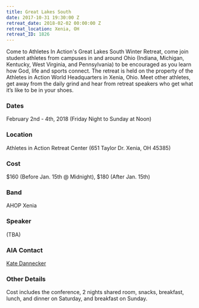 ```yaml
---
title: Great Lakes South
date: 2017-10-31 19:30:00 Z
retreat_date: 2018-02-02 00:00:00 Z
retreat_location: Xenia, OH
retreat_ID: 1826
---
```


Come to Athletes In Action's Great Lakes South Winter Retreat, come join student athletes from campuses in and around Ohio (Indiana, Michigan, Kentucky, West Virginia, and Pennsylvania) to be encouraged as you learn how God, life and sports connect. The retreat is held on the property of the Athletes in Action World Headquarters in Xenia, Ohio. Meet other athletes, get away from the daily grind and hear from retreat speakers who get what it’s like to be in your shoes.

### Dates  
February 2nd - 4th, 2018 (Friday Night to Sunday at Noon)

### Location  
Athletes in Action Retreat Center (651 Taylor Dr. Xenia, OH 45385)

### Cost  
$160 (Before Jan. 15th @ Midnight), $180 (After Jan. 15th)

### Band  
AHOP Xenia

### Speaker  
(TBA)

### AIA Contact  
[Kate Dannecker](mailto:kate.dannecker@athletesinaction.org)

### Other Details  
Cost includes the conference, 2 nights shared room, snacks, breakfast, lunch, and dinner on Saturday, and breakfast on Sunday.
